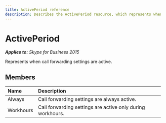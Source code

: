 ```yaml
---
title: ActivePeriod reference
description: Describes the ActivePeriod resource, which represents when call forwarding settings are active, and provides the resource's members.
---
```

# ActivePeriod


_**Applies to:** Skype for Business 2015_

Represents when call forwarding settings are active.
            
## Members



|**Name**|**Description**|
|:-----|:-----|
|Always|Call forwarding settings are always active.|
|Workhours|Call forwarding settings are active only during workhours.|
